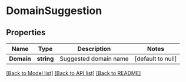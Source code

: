 # DomainSuggestion

## Properties
Name | Type | Description | Notes
------------ | ------------- | ------------- | -------------
**Domain** | **string** | Suggested domain name | [default to null]

[[Back to Model list]](../README.md#documentation-for-models) [[Back to API list]](../README.md#documentation-for-api-endpoints) [[Back to README]](../README.md)


